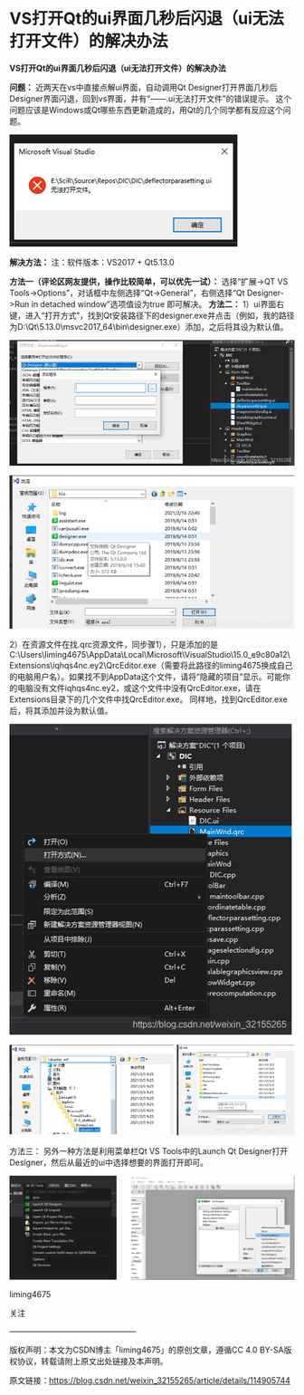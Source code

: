 # VS打开Qt的ui界面几秒后闪退（ui无法打开文件）的解决办法

**VS打开Qt的ui界面几秒后闪退（ui无法打开文件）的解决办法**

**问题：**
近两天在vs中直接点解ui界面，自动调用Qt Designer打开界面几秒后Designer界面闪退，回到vs界面，并有“——.ui无法打开文件”的错误提示。
这个问题应该是Windows或Qt哪些东西更新造成的，用Qt的几个同学都有反应这个问题。

![](./vc/2021031622562211.png)

**解决方法：**
注：软件版本：VS2017 + Qt5.13.0

**方法一（评论区网友提供，操作比较简单，可以优先一试）：**
选择“扩展->QT VS Tools->Options”，对话框中左侧选择“Qt->General”，右侧选择“Qt Designer->Run in detached window”选项值设为true 即可解决。
**方法二：**
1）ui界面右键，进入“打开方式”，找到Qt安装路径下的designer.exe并点击（例如，我的路径为D:\Qt\5.13.0\msvc2017_64\bin\designer.exe）添加，之后将其设为默认值。

![](./vc/20210316225814536.png)

![](./vc/20210316225821274.png)

2）在资源文件在找.qrc资源文件，同步骤1），只是添加的是C:\Users\liming4675\AppData\Local\Microsoft\VisualStudio\15.0_e9c80a12\Extensions\iqhqs4nc.ey2\QrcEditor.exe（需要将此路径的liming4675换成自己的电脑用户名）。如果找不到AppData这个文件，请将“隐藏的项目”显示。可能你的电脑没有文件iqhqs4nc.ey2，或这个文件中没有QrcEditor.exe，请在Extensions目录下的几个文件中找QrcEditor.exe。
同样地，找到QrcEditor.exe后，将其添加并设为默认值。

![](./vc/2021031622590084.png)

![](./vc/20210316225907332.png)

方法三：
另外一种方法是利用菜单栏Qt VS Tools中的Launch Qt Designer打开Designer，然后从最近的ui中选择想要的界面打开即可。

![](./vc/20210316225929425.png)

liming4675

关注

————————————————

版权声明：本文为CSDN博主「liming4675」的原创文章，遵循CC 4.0 BY-SA版权协议，转载请附上原文出处链接及本声明。

原文链接：https://blog.csdn.net/weixin_32155265/article/details/114905744